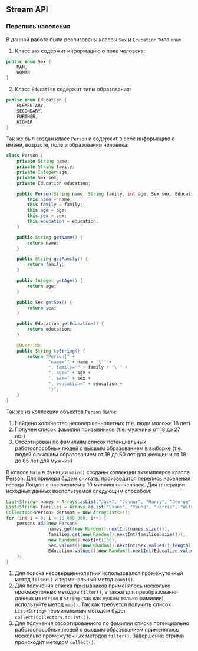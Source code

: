 ## Stream API

### Перепись населения

В данной работе были реализованы классы `Sex` и `Education` типа `enum`

1. Класс `sex` содержит информацию о поле человека:

```Java
public enum Sex {
    MAN,
    WOMAN
}
```
2. Класс `Education` содержит типы образования:

```Java
public enum Education {
    ELEMENTARY,
    SECONDARY,
    FURTHER,
    HIGHER
}
```

Так же был создан класс `Person` и содержит в себе информацию о имени, возрасте, поле и образовании человека:

```Java
class Person {
    private String name;
    private String family;
    private Integer age;
    private Sex sex;
    private Education education;

    public Person(String name, String family, int age, Sex sex, Education education) {
        this.name = name;
        this.family = family;
        this.age = age;
        this.sex = sex;
        this.education = education;
    }

    public String getName() {
        return name;
    }

    public String getFamily() {
        return family;
    }

    public Integer getAge() {
        return age;
    }

    public Sex getSex() {
        return sex;
    }

    public Education getEducation() {
        return education;
    }

    @Override
    public String toString() {
        return "Person{" +
                "name='" + name + '\'' +
                ", family='" + family + '\'' +
                ", age=" + age +
                ", sex=" + sex +
                ", education=" + education +
                '}';
    }
}
```

Так же из коллекции объектов `Person` были:
1. Найдено количество несовершеннолетних (т.е. люди моложе 18 лет)
2. Получен список фамилий призывников (т.е. мужчины от 18 до 27 лет)
3. Отсортирован по фамилиям список потенциальных работоспособных людей с высшим образованием в выборке (т.е. людей с высшим образованием от 18 до 60 лет для женщин и от 18 до 65 лет для мужчин)

В классе `Main` в функции `main()` созданы коллекции экземпляров класса Person. Для примера будем считать, производится перепись населения города Лондон с населением в 10 миллионов человек. Для генерации исходных данных воспользуемся следующим способом:

```java
List<String> names = Arrays.asList("Jack", "Connor", "Harry", "George", "Samuel", "John");
List<String> families = Arrays.asList("Evans", "Young", "Harris", "Wilson", "Davies", "Adamson", "Brown");
Collection<Person> persons = new ArrayList<>();
for (int i = 0; i < 10_000_000; i++) {
    persons.add(new Person(
                names.get(new Random().nextInt(names.size())),
                families.get(new Random().nextInt(families.size())),
                new Random().nextInt(100),
                Sex.values()[new Random().nextInt(Sex.values().length)],
                Education.values()[new Random().nextInt(Education.values().length)])
    );
}
```
1. Для поиска несовершеннолетних использовался промежуточный метод `filter()` и терминальный метод `count()`.
2. Для получения списка призывников применялось несколько промежуточных методов `filter()`, а также для преобразования данных из `Person` в `String` (так как нужны только фамилии) используйте метод `map()`. Так как требуется получить список `List<String>` терминальным методом будет `collect(Collectors.toList())`.
3. Для получения отсортированного по фамилии списка потенциально работоспособных людей с высшим образованием применялось несколько промежуточных методов `filter()`. Завершение стрима происходит методом `collect()`.
